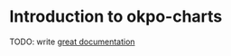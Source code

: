 # Introduction to okpo-charts

TODO: write [great documentation](http://jacobian.org/writing/what-to-write/)
